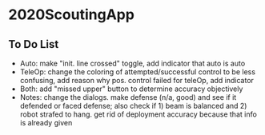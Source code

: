 # 2020ScoutingApp
## To Do List
- Auto: make "init. line crossed" toggle, add indicator that auto is auto
- TeleOp: change the coloring of attempted/successful control to be less confusing, add reason why pos. control failed for teleOp, add indicator
- Both: add "missed upper" button to determine accuracy objectively
- Notes: change the dialogs. make defense (n/a, good) and see if it defended or faced defense; also check if 1) beam is balanced and 2) robot strafed to hang. get rid of deployment accuracy because that info is already given

